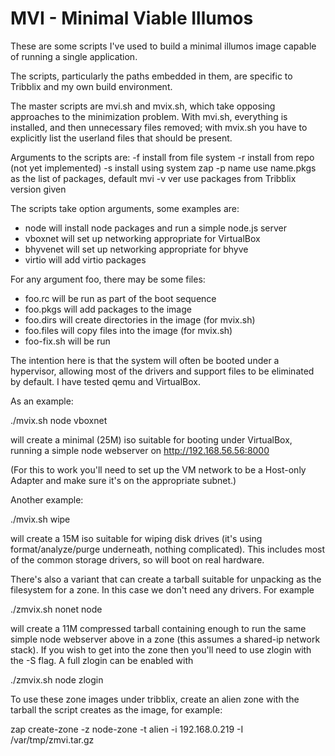 MVI - Minimal Viable Illumos
============================

These are some scripts I've used to build a minimal illumos image
capable of running a single application.

The scripts, particularly the paths embedded in them, are specific
to Tribblix and my own build environment.

The master scripts are mvi.sh and mvix.sh, which take opposing approaches
to the minimization problem. With mvi.sh, everything is installed, and
then unnecessary files removed; with mvix.sh you have to explicitly list
the userland files that should be present.

Arguments to the scripts are:
 -f        install from file system
 -r	   install from repo (not yet implemented)
 -s	   install using system zap
 -p name   use name.pkgs as the list of packages, default mvi
 -v ver	   use packages from Tribblix version given

The scripts take option arguments, some examples are:

 - node will install node packages and run a simple node.js server
 - vboxnet will set up networking appropriate for VirtualBox
 - bhyvenet will set up networking appropriate for bhyve
 - virtio will add virtio packages

For any argument foo, there may be some files:

 - foo.rc will be run as part of the boot sequence
 - foo.pkgs will add packages to the image
 - foo.dirs will create directories in the image (for mvix.sh)
 - foo.files will copy files into the image (for mvix.sh)
 - foo-fix.sh will be run

The intention here is that the system will often be booted under a hypervisor,
allowing most of the drivers and support files to be eliminated by default. I
have tested qemu and VirtualBox.

As an example:

./mvix.sh node vboxnet

will create a minimal (25M) iso suitable for booting under VirtualBox,
running a simple node webserver on http://192.168.56.56:8000

(For this to work you'll need to set up the VM network to be a Host-only
Adapter and make sure it's on the appropriate subnet.)

Another example:

./mvix.sh wipe

will create a 15M iso suitable for wiping disk drives (it's using
format/analyze/purge underneath, nothing complicated). This includes
most of the common storage drivers, so will boot on real hardware.

There's also a variant that can create a tarball suitable for unpacking as
the filesystem for a zone. In this case we don't need any drivers. For example

./zmvix.sh nonet node

will create a 11M compressed tarball containing enough to run the same
simple node webserver above in a zone (this assumes a shared-ip network
stack). If you wish to get into the zone then you'll need to use zlogin
with the -S flag. A full zlogin can be enabled with

./zmvix.sh node zlogin

To use these zone images under tribblix, create an alien zone with the
tarball the script creates as the image, for example:

zap create-zone -z node-zone -t alien -i 192.168.0.219 -I /var/tmp/zmvi.tar.gz
